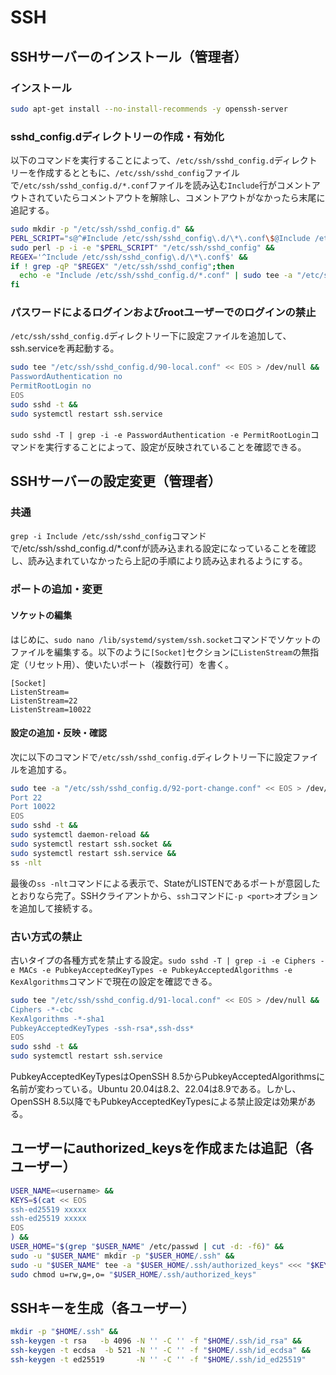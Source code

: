 # SSH
## SSHサーバーのインストール（管理者）
### インストール
```sh
sudo apt-get install --no-install-recommends -y openssh-server
```

### sshd_config.dディレクトリーの作成・有効化
以下のコマンドを実行することによって、`/etc/ssh/sshd_config.d`ディレクトリーを作成するとともに、`/etc/ssh/sshd_config`ファイルで`/etc/ssh/sshd_config.d/*.conf`ファイルを読み込む`Include`行がコメントアウトされていたらコメントアウトを解除し、コメントアウトがなかったら末尾に追記する。
```sh
sudo mkdir -p "/etc/ssh/sshd_config.d" &&
PERL_SCRIPT="s@^#Include /etc/ssh/sshd_config\.d/\*\.conf\$@Include /etc/ssh/sshd_config.d/*.conf@g" &&
sudo perl -p -i -e "$PERL_SCRIPT" "/etc/ssh/sshd_config" &&
REGEX='^Include /etc/ssh/sshd_config\.d/\*\.conf$' &&
if ! grep -qP "$REGEX" "/etc/ssh/sshd_config";then
  echo -e "Include /etc/ssh/sshd_config.d/*.conf" | sudo tee -a "/etc/ssh/sshd_config" > /dev/null
fi
```

### パスワードによるログインおよびrootユーザーでのログインの禁止
`/etc/ssh/sshd_config.d`ディレクトリー下に設定ファイルを追加して、ssh.serviceを再起動する。
```sh
sudo tee "/etc/ssh/sshd_config.d/90-local.conf" << EOS > /dev/null &&
PasswordAuthentication no
PermitRootLogin no
EOS
sudo sshd -t &&
sudo systemctl restart ssh.service
```
`sudo sshd -T | grep -i -e PasswordAuthentication -e PermitRootLogin`コマンドを実行することによって、設定が反映されていることを確認できる。

## SSHサーバーの設定変更（管理者）
### 共通
`grep -i Include /etc/ssh/sshd_config`コマンドで/etc/ssh/sshd_config.d/*.confが読み込まれる設定になっていることを確認し、読み込まれていなかったら上記の手順により読み込まれるようにする。

### ポートの追加・変更
#### ソケットの編集
はじめに、`sudo nano /lib/systemd/system/ssh.socket`コマンドでソケットのファイルを編集する。以下のように`[Socket]`セクションに`ListenStream`の無指定（リセット用）、使いたいポート（複数行可）を書く。
```
[Socket]
ListenStream=
ListenStream=22
ListenStream=10022
```

#### 設定の追加・反映・確認
次に以下のコマンドで`/etc/ssh/sshd_config.d`ディレクトリー下に設定ファイルを追加する。
```sh
sudo tee -a "/etc/ssh/sshd_config.d/92-port-change.conf" << EOS > /dev/null &&
Port 22
Port 10022
EOS
sudo sshd -t &&
sudo systemctl daemon-reload &&
sudo systemctl restart ssh.socket &&
sudo systemctl restart ssh.service &&
ss -nlt
```
最後の`ss -nlt`コマンドによる表示で、StateがLISTENであるポートが意図したとおりなら完了。SSHクライアントから、`ssh`コマンドに`-p <port>`オプションを追加して接続する。

### 古い方式の禁止
古いタイプの各種方式を禁止する設定。`sudo sshd -T | grep -i -e Ciphers -e MACs -e PubkeyAcceptedKeyTypes -e PubkeyAcceptedAlgorithms -e KexAlgorithms`コマンドで現在の設定を確認できる。
```sh
sudo tee "/etc/ssh/sshd_config.d/91-local.conf" << EOS > /dev/null &&
Ciphers -*-cbc
KexAlgorithms -*-sha1
PubkeyAcceptedKeyTypes -ssh-rsa*,ssh-dss*
EOS
sudo sshd -t &&
sudo systemctl restart ssh.service
```
PubkeyAcceptedKeyTypesはOpenSSH 8.5からPubkeyAcceptedAlgorithmsに名前が変わっている。Ubuntu 20.04は8.2、22.04は8.9である。しかし、OpenSSH 8.5以降でもPubkeyAcceptedKeyTypesによる禁止設定は効果がある。

## ユーザーにauthorized_keysを作成または追記（各ユーザー）
```sh
USER_NAME=<username> &&
KEYS=$(cat << EOS
ssh-ed25519 xxxxx
ssh-ed25519 xxxxx
EOS
) &&
USER_HOME="$(grep "$USER_NAME" /etc/passwd | cut -d: -f6)" &&
sudo -u "$USER_NAME" mkdir -p "$USER_HOME/.ssh" &&
sudo -u "$USER_NAME" tee -a "$USER_HOME/.ssh/authorized_keys" <<< "$KEYS" > /dev/null &&
sudo chmod u=rw,g=,o= "$USER_HOME/.ssh/authorized_keys"
```

## SSHキーを生成（各ユーザー）
```sh
mkdir -p "$HOME/.ssh" &&
ssh-keygen -t rsa   -b 4096 -N '' -C '' -f "$HOME/.ssh/id_rsa" &&
ssh-keygen -t ecdsa  -b 521 -N '' -C '' -f "$HOME/.ssh/id_ecdsa" &&
ssh-keygen -t ed25519       -N '' -C '' -f "$HOME/.ssh/id_ed25519"
```
